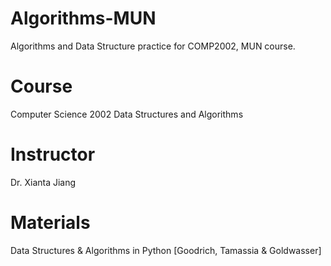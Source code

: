 # Algorithms-MUN
Algorithms and Data Structure practice for COMP2002, MUN course.

# Course
Computer Science 2002
Data Structures and Algorithms

# Instructor
Dr. Xianta Jiang

# Materials
Data Structures & Algorithms in Python [Goodrich, Tamassia & Goldwasser]


